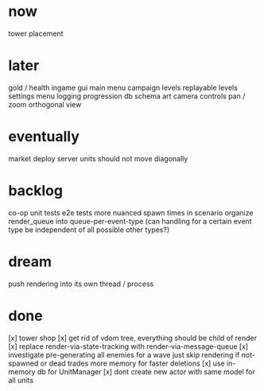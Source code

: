 # now
tower placement

# later
gold / health
ingame gui
main menu
campaign levels
replayable levels
settings menu
logging
progression
db schema
art
camera controls
        pan / zoom
        orthogonal view

# eventually
market
deploy server
units should not move diagonally



# backlog
co-op
unit tests
e2e tests
more nuanced spawn times in scenario
organize render_queue into queue-per-event-type
        (can handling for a certain event type be independent of all possible other types?)

# dream
push rendering into its own thread / process


# done
[x] tower shop
[x] get rid of vdom tree, everything should be child of render
[x] replace render-via-state-tracking with render-via-message-queue
[x] investigate pre-generating all enemies for a wave
        just skip rendering if not-spawned or dead
        trades more memory for faster deletions
[x] use in-memory db for UnitManager
[x] dont create new actor with same model for all units